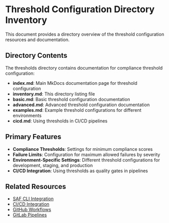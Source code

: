 # Threshold Configuration Directory Inventory

This document provides a directory overview of the threshold configuration resources and documentation.

## Directory Contents

The thresholds directory contains documentation for compliance threshold configuration:

- **index.md**: Main MkDocs documentation page for threshold configuration
- **inventory.md**: This directory listing file
- **basic.md**: Basic threshold configuration documentation
- **advanced.md**: Advanced threshold configuration documentation
- **examples.md**: Example threshold configurations for different environments
- **cicd.md**: Using thresholds in CI/CD pipelines

## Primary Features

- **Compliance Thresholds**: Settings for minimum compliance scores
- **Failure Limits**: Configuration for maximum allowed failures by severity
- **Environment-Specific Settings**: Different threshold configurations for development, staging, and production
- **CI/CD Integration**: Using thresholds as quality gates in pipelines

## Related Resources

- [SAF CLI Integration](../integration/saf-cli.md)
- [CI/CD Integration](../../integration/index.md)
- [GitHub Workflows](../../github-workflow-examples/index.md)
- [GitLab Pipelines](../../gitlab-pipeline-examples/index.md)
